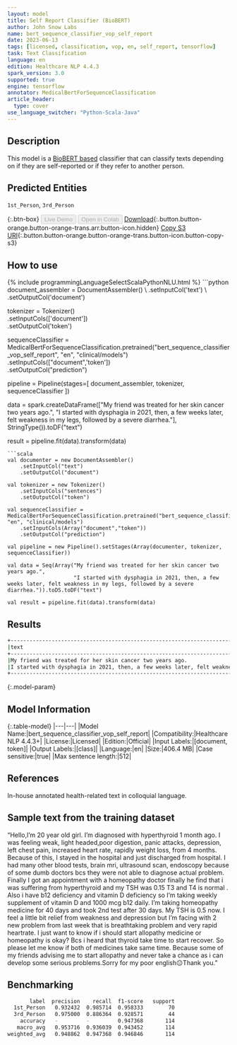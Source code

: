 ```yaml
---
layout: model
title: Self Report Classifier (BioBERT)
author: John Snow Labs
name: bert_sequence_classifier_vop_self_report
date: 2023-06-13
tags: [licensed, classification, vop, en, self_report, tensorflow]
task: Text Classification
language: en
edition: Healthcare NLP 4.4.3
spark_version: 3.0
supported: true
engine: tensorflow
annotator: MedicalBertForSequenceClassification
article_header:
  type: cover
use_language_switcher: "Python-Scala-Java"
---
```


## Description

This model is a [BioBERT based](https://github.com/dmis-lab/biobert) classifier that can classify texts depending on if they are self-reported or if they refer to another person.

## Predicted Entities

`1st_Person`, `3rd_Person`

{:.btn-box}
<button class="button button-orange" disabled>Live Demo</button>
<button class="button button-orange" disabled>Open in Colab</button>
[Download](https://s3.amazonaws.com/auxdata.johnsnowlabs.com/clinical/models/bert_sequence_classifier_vop_self_report_en_4.4.3_3.0_1686671270069.zip){:.button.button-orange.button-orange-trans.arr.button-icon.hidden}
[Copy S3 URI](s3://auxdata.johnsnowlabs.com/clinical/models/bert_sequence_classifier_vop_self_report_en_4.4.3_3.0_1686671270069.zip){:.button.button-orange.button-orange-trans.button-icon.button-copy-s3}

## How to use



<div class="tabs-box" markdown="1">
{% include programmingLanguageSelectScalaPythonNLU.html %}
```python
document_assembler = DocumentAssembler() \
    .setInputCol('text') \
    .setOutputCol('document')

tokenizer = Tokenizer() \
    .setInputCols(['document']) \
    .setOutputCol('token')

sequenceClassifier = MedicalBertForSequenceClassification.pretrained("bert_sequence_classifier_vop_self_report", "en", "clinical/models")\
    .setInputCols(["document",'token'])\
    .setOutputCol("prediction")

pipeline = Pipeline(stages=[
    document_assembler,
    tokenizer,
    sequenceClassifier
])

data = spark.createDataFrame(["My friend was treated for her skin cancer two years ago.",
                                  "I started with dysphagia in 2021, then, a few weeks later, felt weakness in my legs, followed by a severe diarrhea."], StringType()).toDF("text")

result = pipeline.fit(data).transform(data)
```
```scala
val documenter = new DocumentAssembler()
    .setInputCol("text")
    .setOutputCol("document")

val tokenizer = new Tokenizer()
    .setInputCols("sentences")
    .setOutputCol("token")

val sequenceClassifier = MedicalBertForSequenceClassification.pretrained("bert_sequence_classifier_vop_self_report", "en", "clinical/models")
    .setInputCols(Array("document","token"))
    .setOutputCol("prediction")

val pipeline = new Pipeline().setStages(Array(documenter, tokenizer, sequenceClassifier))

val data = Seq(Array("My friend was treated for her skin cancer two years ago.",
                     "I started with dysphagia in 2021, then, a few weeks later, felt weakness in my legs, followed by a severe diarrhea.")).toDS.toDF("text")

val result = pipeline.fit(data).transform(data)
```
</div>

## Results

```bash
+-------------------------------------------------------------------------------------------------------------------+------------+
|text                                                                                                               |result      |
+-------------------------------------------------------------------------------------------------------------------+------------+
|My friend was treated for her skin cancer two years ago.                                                           |[3rd_Person]|
|I started with dysphagia in 2021, then, a few weeks later, felt weakness in my legs, followed by a severe diarrhea.|[1st_Person]|
+-------------------------------------------------------------------------------------------------------------------+------------+
```

{:.model-param}
## Model Information

{:.table-model}
|---|---|
|Model Name:|bert_sequence_classifier_vop_self_report|
|Compatibility:|Healthcare NLP 4.4.3+|
|License:|Licensed|
|Edition:|Official|
|Input Labels:|[document, token]|
|Output Labels:|[class]|
|Language:|en|
|Size:|406.4 MB|
|Case sensitive:|true|
|Max sentence length:|512|

## References

In-house annotated health-related text in colloquial language.

## Sample text from the training dataset

“Hello,I’m 20 year old girl. I’m diagnosed with hyperthyroid 1 month ago. I was feeling weak, light headed,poor digestion, panic attacks, depression, left chest pain, increased heart rate, rapidly weight loss, from 4 months. Because of this, I stayed in the hospital and just discharged from hospital. I had many other blood tests, brain mri, ultrasound scan, endoscopy because of some dumb doctors bcs they were not able to diagnose actual problem. Finally I got an appointment with a homeopathy doctor finally he find that i was suffering from hyperthyroid and my TSH was 0.15 T3 and T4 is normal . Also i have b12 deficiency and vitamin D deficiency so I’m taking weekly supplement of vitamin D and 1000 mcg b12 daily. I’m taking homeopathy medicine for 40 days and took 2nd test after 30 days. My TSH is 0.5 now. I feel a little bit relief from weakness and depression but I’m facing with 2 new problem from last week that is breathtaking problem and very rapid heartrate. I just want to know if i should start allopathy medicine or homeopathy is okay? Bcs i heard that thyroid take time to start recover. So please let me know if both of medicines take same time. Because some of my friends advising me to start allopathy and never take a chance as i can develop some serious problems.Sorry for my poor english😐Thank you.”

## Benchmarking

```bash
       label  precision    recall  f1-score   support
  1st_Person   0.932432  0.985714  0.958333        70
  3rd_Person   0.975000  0.886364  0.928571        44
    accuracy   -         -         0.947368       114
   macro_avg   0.953716  0.936039  0.943452       114
weighted_avg   0.948862  0.947368  0.946846       114

```
